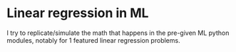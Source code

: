 # Linear regression in ML

I try to replicate/simulate the math that happens in the pre-given ML python modules, notably for 1 featured linear regression problems.
